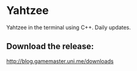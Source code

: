 Yahtzee
=======

Yahtzee in the terminal using C++. Daily updates.

Download the release:
---
http://blog.gamemaster.uni.me/downloads
